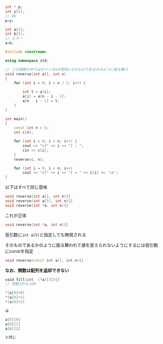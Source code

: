```c++
int * p;
int y[5];
// OK
p=y;

int a[5];
int b[5];
// エラー
a=b;
```

```c++
#include <iostream>

using namespace std;

// この関数の中ではポインタaが配列cそのものであるかのように振る舞う
void reverse(int a[], int n)
{
	for (int i = 0; i < n / 2; i++) {

		int t = a[i];
		a[i] = a[n - i - 1];
		a[n - i - 1] = t;
	}
}

int main()
{
	const int n = 5;				
	int c[n];

	for (int i = 0; i < n; i++) {	
		cout << "c[" << i << "] : ";
		cin >> c[i];
	}
	reverse(c, n);					

	for (int i = 0; i < n; i++)		
		cout << "c[" << i << "] = " << c[i] << '\n';
}

```

以下はすべて同じ意味
```c++
void reverse(int a[], int n){}
void reverse(int a[5], int n){}
void reverse(int *a, int n){}
```
これが正体
```C++
void reverse(int *a, int n){}
```
仮引数に`int a[5]`と指定しても無視される


そのものであるかのように振る舞われて値を変えられないようにするには仮引数にconstを指定

```c++
void reverse(const int a[], int n){}
```

**なお、関数は配列を返却できない**



```c++
vaid fill(int  (*a)[3]){}
// 列数が3ならOK
```
```c++
*(a[0]+0)
*(a[0]+1)
*(a[0]+2)

は

a[0][0]
a[0][1]
a[0][2]

と同じ
```


